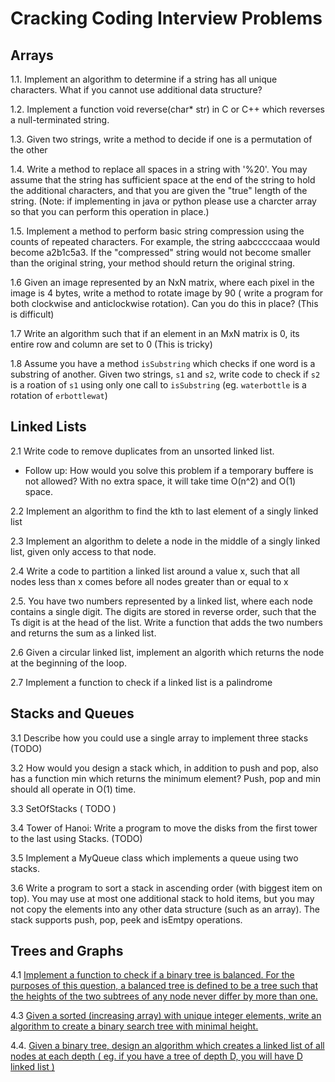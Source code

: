 # Cracking Coding Interview Problems

## Arrays

1.1. Implement an algorithm to determine if a string has all unique characters. What if you cannot use additional data structure?

1.2. Implement a function void reverse(char* str) in C or C++ which reverses a null-terminated string.

1.3. Given two strings, write a method to decide if one is a permutation of the other

1.4. Write a method to replace all spaces in a string with '%20'. You may assume that the string has sufficient space at the end of the string to hold the additional characters, and that you are given the "true" length of the string. (Note: if implementing in java or python please use a charcter array so that you can perform this operation in place.)

1.5. Implement a method to perform basic string compression using the counts of repeated characters. For example, the string aabcccccaaa would become a2b1c5a3. If the "compressed" string would not become smaller than the original string, your method should return the original string.

1.6 Given an image represented by an NxN matrix, where each pixel in the image is 4 bytes, write a method to rotate image by 90 ( write a program for both clockwise and anticlockwise rotation). Can you do this in place? (This is difficult)

1.7 Write an algorithm such that if an element in an MxN matrix is 0, its entire row and column are set to 0 (This is tricky)

1.8 Assume you have a method `isSubstring` which checks if one word is a substring of another. Given two strings, `s1` and `s2`, write code to check if `s2` is a roation of `s1` using only one call to `isSubstring` (eg. `waterbottle` is a rotation of `erbottlewat`)

## Linked Lists

2.1 Write code to remove duplicates from an unsorted linked list.

- Follow up: How would you solve this problem if a temporary buffere is not allowed? With no extra space, it will take time O(n^2) and O(1) space.

2.2 Implement an algorithm to find the kth to last element of a singly linked list

2.3 Implement an algorithm to delete a node in the middle of a singly linked list, given only access to that node.

2.4 Write a code to partition a linked list around a value x, such that all nodes less than x comes before all nodes greater than or equal to x

2.5. You have two numbers represented by a linked list, where each node contains a single digit. The digits are stored in reverse order, such that the Ts digit is at the head of the list. Write a function that adds the two numbers and returns the sum
as a linked list.

2.6 Given a circular linked list, implement an algorith which returns the node at the beginning of the loop.

2.7 Implement a function to check if a linked list is a palindrome

## Stacks and Queues

3.1 Describe how you could use a single array to implement three stacks (TODO)

3.2 How would you design a stack which, in addition to push and pop, also has a function min which returns the minimum element? Push, pop and min should all operate in O(1) time.

3.3 SetOfStacks ( TODO )

3.4 Tower of Hanoi: Write a program to move the disks from the first tower to the last using Stacks. (TODO)

3.5 Implement a MyQueue class which implements a queue using two stacks.

3.6 Write a program to sort a stack in ascending order (with biggest item on top). You may use at most one additional stack to hold items, but you may not copy the elements into any other data structure (such as an array). The stack supports push, pop, peek and isEmtpy operations.

## Trees and Graphs

4.1 [Implement a function to check if a binary tree is balanced. For the purposes of
this question, a balanced tree is defined to be a tree such that the heights of the
two subtrees of any node never differ by more than one.](https://leetcode.com/problems/balanced-binary-tree/)

4.3 [Given a sorted (increasing array) with unique integer elements, write an algorithm to create a binary search tree with minimal height.](https://leetcode.com/problems/convert-sorted-array-to-binary-search-tree/)

4.4. [Given a binary tree, design an algorithm which creates a linked list of all nodes at each depth ( eg. if you have a tree of depth D, you will have D linked list )](https://leetcode.com/problems/binary-tree-level-order-traversal/)
